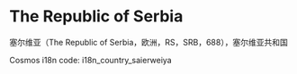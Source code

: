 # The Republic of Serbia

塞尔维亚（The Republic of Serbia，欧洲，RS，SRB，688），塞尔维亚共和国

Cosmos i18n code: i18n_country_saierweiya